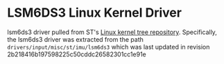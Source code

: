 LSM6DS3 Linux Kernel Driver
===========================

lsm6ds3 driver pulled from ST's [Linux kernel tree
repository](https://github.com/STMicroelectronics/STMems_Linux_Input_drivers).  Specifically, the
lsm6ds3 driver was extracted from the path `drivers/input/misc/st/imu/lsm6ds3` which was last
updated in revision 2b218416b197598225c50cddc26582301cc1e91e
